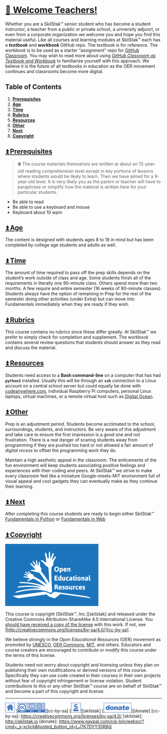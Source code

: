 # [🍎 Welcome Teachers!](/README.md)

Whether you are a SkilStak™ senior student who has become a student
instructor, a teacher from a public or private school, a university
adjunct, or even from a corporate organization we welcome you and
hope you find this material useful. Like all courses and
learning modules at SkilStak™ each has a ***textbook*** and ***workbook***
GitHub repo. The *textbook* is for reference. The *workbook* is to be
used as a starter “assignment” repo for [GitHub Classroom][classroom].
You may wish to read more about using [*GitHub Classroom as Textbook
and Workbook*][text-work] to familiarize yourself with this approach.
We believe it is the future of all textbooks in education as the
OER movement continues and classrooms become more digital.

[classroom]: http://classroom.github.com
[text-work]: https://blog.skilstak.io/github-as-text-book-and-work-book-828ffada9542#.etr9ts7me

## Table of Contents

1. [**Prerequisites**](#user-content--prerequisites)
2. [**Age**](#user-content--age)
3. [**Time**](#user-content--time)
4. [**Rubrics**](#user-content--rubrics)
5. [**Resources**](#user-content--resources)
6. [**Other**](#user-content--other)
7. [**Next**](#user-content--next)
8. [**Copyright**](#user-content--copyright)

## [⏫ Prerequisites](#)

> ⛔ The course materials themselves are written at about an 
> 12-year-old reading comprehension level except in key portions of
> lessons where students would be likely to learn. Then we have aimed
> for a 9-year-old level. It is very likely you as the parent or
> teacher will have to paraphrase or simplify how the material is
> written here for your particular students.

* Be able to read
* Be able to use a keyboard and mouse
* Keyboard about 10 wpm

## [⏫ Age](#)

The content is designed with students ages 8 to 18 in mind but has
been completed by college age students and adults as well.

## [⏫ Time](#)

The amount of time required to pass off the prep skills depends on
the student’s work outside of class and age. Some students finish
all of the requirements in literally one 90-minute class. Others
spend more than two months. A few require and entire semester (16
weeks of 90-minute classes). Students always have the option of
remaining in Prep for the rest of the semester doing other activities
(under Extra) but can move into Fundamentals immediately when they
are ready if they wish.

## [⏫ Rubrics](#)

This course contains no rubrics since these differ greatly.
At SkilStak™ we prefer to simply check for completion and supplement. The
workbook contains several review questions that students should answer
as they read and discuss the material.

## [⏫ Resources](#)

Students need access to a **Bash command-line** on a computer that has
had **`python3`** installed. Usually this will be through an **`ssh`**
connection to a Linux account on a central school server but could
equally be done with [codeanywhere.com](http://codeanywhere.com),
individual Raspberry Pi computers, personal Linux laptops, virtual
machines, or a remote virtual host such as [Digital
Ocean](http://digitalocean.com).

## [⏫ Other](#)

Prep is an adjustment period. Students become acclimated to the
school, surroundings, students, and instructors. Be very aware of this
adjustment and take care to ensure the first impression is a good one
and not frustration. There is a real danger of scaring students away
from programming if they are pushed too hard or not allowed a fair
amount of *digital recess* to offset the programming work they do.

Maintain a high aesthetic appeal in the classroom. The enticements of
the fun environment will keep students associating positive feelings
and experiences with their coding and peers. At SkilStak™ we strive to
make every classroom feel like a miniature Google-meets-MIT
environment full of visual appeal and cool gadgets they can eventually
make as they continue their learning.

## [⏫ Next](#)

After completing this course students are ready to begin either
SkilStak™ [Fundamentals in Python](http://pyfun.skilstak.io) or
[Fundamentals in Web](http://webfun.skilstak.io)

## [⏫ Copyright](#)

![oer](/assets/oer.png)

This course is copyright [SkilStak™, Inc.][skilstak] and released
under the Creative Commons Attribution-ShareAlike 4.0 International
License. You [should have received a copy of the license](/LICENSE.md)
with this work. If not, see
[http://creativecommons.org/licenses/by-sa/4.0/][cc-by-sa].

We believe strongly in the *Open Educational Resources* (OER)
movement as promoted by [UNESCO](http://www.unesco.org), [OER
Commons](https://www.oercommons.org/), [MIT](http://ocw.mit.edu),
and others. Educators and course creators are encouraged to contribute
or modify this course under the terms of this license.

Students need not worry about copyright and licensing unless they
plan on publishing their own modifications or derived versions of
this course. Specifically they can use code created in their courses
in their own projects without fear of copyright infringement or
license violation. Student contributions to this or any other
SkilStak™ course are on behalf of SkilStak™ and become a part of
this copyright and license.

 
---
[![home](/assets/home-blue.png)](/README.md)
[![cc-by-sa](/assets/cc-by-sa-blue.png)][cc-by-sa]
[![skilstak](/assets/skilstak-logo-blue.png)][skilstak]
[![donate](/assets/donate-blue.png)][donate]
[cc-by-sa]: https://creativecommons.org/licenses/by-sa/4.0/
[skilstak]: http://skilstak.io
[donate]: https://www.paypal.com/cgi-bin/webscr?cmd=_s-xclick&hosted_button_id=LJ7K7DYY35R8Q


